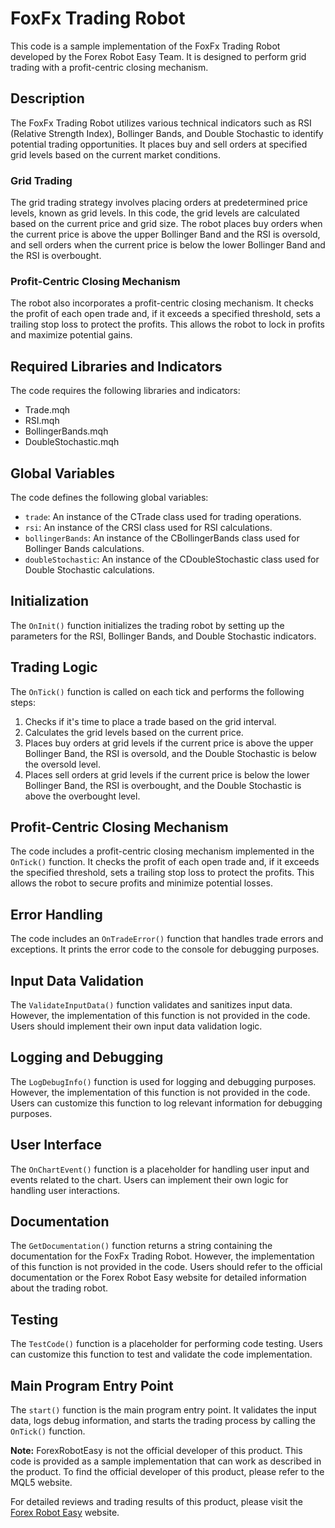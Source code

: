 # FoxFx Trading Robot

This code is a sample implementation of the FoxFx Trading Robot developed by the Forex Robot Easy Team. It is designed to perform grid trading with a profit-centric closing mechanism. 

## Description

The FoxFx Trading Robot utilizes various technical indicators such as RSI (Relative Strength Index), Bollinger Bands, and Double Stochastic to identify potential trading opportunities. It places buy and sell orders at specified grid levels based on the current market conditions.

### Grid Trading

The grid trading strategy involves placing orders at predetermined price levels, known as grid levels. In this code, the grid levels are calculated based on the current price and grid size. The robot places buy orders when the current price is above the upper Bollinger Band and the RSI is oversold, and sell orders when the current price is below the lower Bollinger Band and the RSI is overbought. 

### Profit-Centric Closing Mechanism

The robot also incorporates a profit-centric closing mechanism. It checks the profit of each open trade and, if it exceeds a specified threshold, sets a trailing stop loss to protect the profits. This allows the robot to lock in profits and maximize potential gains.

## Required Libraries and Indicators

The code requires the following libraries and indicators:
- Trade.mqh
- RSI.mqh
- BollingerBands.mqh
- DoubleStochastic.mqh

## Global Variables

The code defines the following global variables:
- `trade`: An instance of the CTrade class used for trading operations.
- `rsi`: An instance of the CRSI class used for RSI calculations.
- `bollingerBands`: An instance of the CBollingerBands class used for Bollinger Bands calculations.
- `doubleStochastic`: An instance of the CDoubleStochastic class used for Double Stochastic calculations.

## Initialization

The `OnInit()` function initializes the trading robot by setting up the parameters for the RSI, Bollinger Bands, and Double Stochastic indicators.

## Trading Logic

The `OnTick()` function is called on each tick and performs the following steps:
1. Checks if it's time to place a trade based on the grid interval.
2. Calculates the grid levels based on the current price.
3. Places buy orders at grid levels if the current price is above the upper Bollinger Band, the RSI is oversold, and the Double Stochastic is below the oversold level.
4. Places sell orders at grid levels if the current price is below the lower Bollinger Band, the RSI is overbought, and the Double Stochastic is above the overbought level.

## Profit-Centric Closing Mechanism

The code includes a profit-centric closing mechanism implemented in the `OnTick()` function. It checks the profit of each open trade and, if it exceeds the specified threshold, sets a trailing stop loss to protect the profits. This allows the robot to secure profits and minimize potential losses.

## Error Handling

The code includes an `OnTradeError()` function that handles trade errors and exceptions. It prints the error code to the console for debugging purposes.

## Input Data Validation

The `ValidateInputData()` function validates and sanitizes input data. However, the implementation of this function is not provided in the code. Users should implement their own input data validation logic.

## Logging and Debugging

The `LogDebugInfo()` function is used for logging and debugging purposes. However, the implementation of this function is not provided in the code. Users can customize this function to log relevant information for debugging purposes.

## User Interface

The `OnChartEvent()` function is a placeholder for handling user input and events related to the chart. Users can implement their own logic for handling user interactions.

## Documentation

The `GetDocumentation()` function returns a string containing the documentation for the FoxFx Trading Robot. However, the implementation of this function is not provided in the code. Users should refer to the official documentation or the Forex Robot Easy website for detailed information about the trading robot.

## Testing

The `TestCode()` function is a placeholder for performing code testing. Users can customize this function to test and validate the code implementation.

## Main Program Entry Point

The `start()` function is the main program entry point. It validates the input data, logs debug information, and starts the trading process by calling the `OnTick()` function.

**Note:** ForexRobotEasy is not the official developer of this product. This code is provided as a sample implementation that can work as described in the product. To find the official developer of this product, please refer to the MQL5 website.

For detailed reviews and trading results of this product, please visit the [Forex Robot Easy](https://forexroboteasy.com/forex-robot-review/foxfx-software-review-grid-trading-with-profit-centric-closing/) website.
